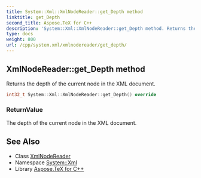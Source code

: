 ```yaml
---
title: System::Xml::XmlNodeReader::get_Depth method
linktitle: get_Depth
second_title: Aspose.TeX for C++
description: 'System::Xml::XmlNodeReader::get_Depth method. Returns the depth of the current node in the XML document in C++.'
type: docs
weight: 800
url: /cpp/system.xml/xmlnodereader/get_depth/
---
```

## XmlNodeReader::get_Depth method


Returns the depth of the current node in the XML document.

```cpp
int32_t System::Xml::XmlNodeReader::get_Depth() override
```


### ReturnValue

The depth of the current node in the XML document.

## See Also

* Class [XmlNodeReader](../)
* Namespace [System::Xml](../../)
* Library [Aspose.TeX for C++](../../../)
